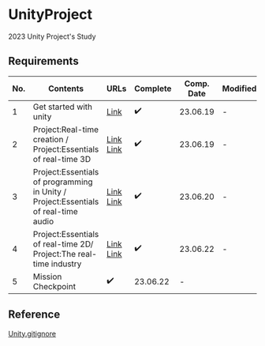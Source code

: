 # UnityProject


 2023 Unity Project's Study


## Requirements


|No. |Contents |URLs |Complete | Comp. Date | Modified |
|---|---|---|---|---|---|
| 1 | Get started with unity | [Link](https://seonghun120614.tistory.com/153) | ✔️ | 23.06.19 | - |
| 2 | Project:Real-time creation / Project:Essentials of real-time 3D | [Link](https://seonghun120614.tistory.com/155)<br>[Link](https://seonghun120614.tistory.com/156) | ✔️ | 23.06.19 | - |
| 3 | Project:Essentials of programming in Unity / Project:Essentials of real-time audio | [Link](https://seonghun120614.tistory.com/157)<br>[Link](https://seonghun120614.tistory.com/158) | ✔️ | 23.06.20 | - |
| 4 | Project:Essentials of real-time 2D/ Project:The real-time industry | [Link](https://seonghun120614.tistory.com/159)<br>[Link](https://seonghun120614.tistory.com/160) | ✔️ | 23.06.22 | - |
| 5 | Mission Checkpoint | ✔️ | 23.06.22 | - |


## Reference


[Unity.gitignore](https://github.com/github/gitignore/blob/main/Unity.gitignore)
